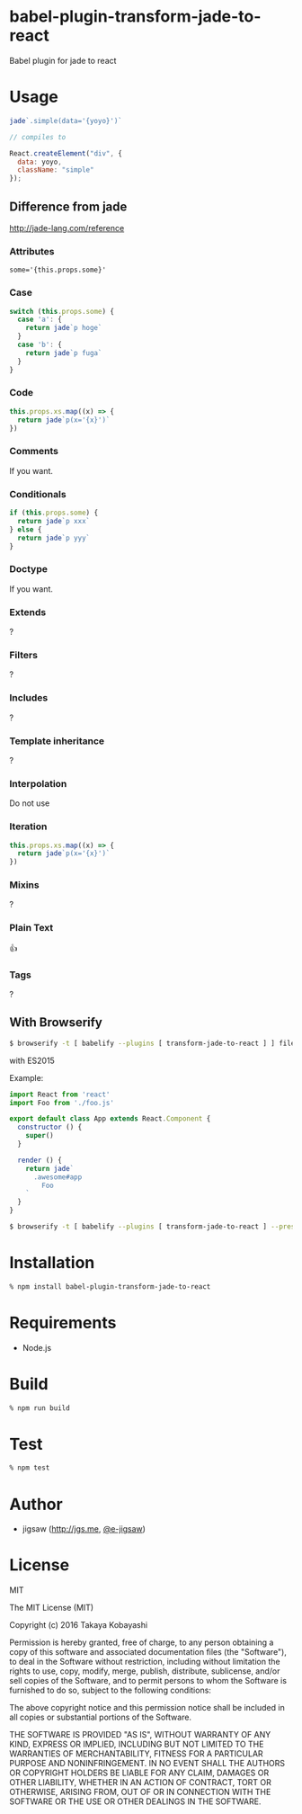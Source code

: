 babel-plugin-transform-jade-to-react
====================================

Babel plugin for jade to react

# Usage

```js
jade`.simple(data='{yoyo}')`

// compiles to

React.createElement("div", {
  data: yoyo,
  className: "simple"
});
```

## Difference from jade

http://jade-lang.com/reference

### Attributes

`some='{this.props.some}'`

### Case

```js
switch (this.props.some) {
  case 'a': {
    return jade`p hoge`
  }
  case 'b': {
    return jade`p fuga`
  }
}
```

### Code

```js
this.props.xs.map((x) => {
  return jade`p(x='{x}')`
})
```

### Comments

If you want.

### Conditionals

```js
if (this.props.some) {
  return jade`p xxx`
} else {
  return jade`p yyy`
}
```

### Doctype

If you want.

### Extends

?

### Filters

?

### Includes

?

### Template inheritance

?

### Interpolation

Do not use

### Iteration

```js
this.props.xs.map((x) => {
  return jade`p(x='{x}')`
})
```

### Mixins

?

### Plain Text

:+1:

### Tags

?

## With Browserify

```sh
$ browserify -t [ babelify --plugins [ transform-jade-to-react ] ] file
```

with ES2015

Example:

```js
import React from 'react'
import Foo from './foo.js'

export default class App extends React.Component {
  constructor () {
    super()
  }

  render () {
    return jade`
      .awesome#app
        Foo
    `
  }
}
```

```sh
$ browserify -t [ babelify --plugins [ transform-jade-to-react ] --presets [ es2015 ] ] file
```

# Installation

```sh
% npm install babel-plugin-transform-jade-to-react
```

# Requirements

* Node.js

# Build

```sh
% npm run build
```

# Test

```sh
% npm test
```

# Author

* jigsaw (http://jgs.me, [@e-jigsaw](http://github.com/e-jigsaw))

# License

MIT

The MIT License (MIT)

Copyright (c) 2016 Takaya Kobayashi

Permission is hereby granted, free of charge, to any person obtaining a copy of this software and associated documentation files (the "Software"), to deal in the Software without restriction, including without limitation the rights to use, copy, modify, merge, publish, distribute, sublicense, and/or sell copies of the Software, and to permit persons to whom the Software is furnished to do so, subject to the following conditions:

The above copyright notice and this permission notice shall be included in all copies or substantial portions of the Software.

THE SOFTWARE IS PROVIDED "AS IS", WITHOUT WARRANTY OF ANY KIND, EXPRESS OR IMPLIED, INCLUDING BUT NOT LIMITED TO THE WARRANTIES OF MERCHANTABILITY, FITNESS FOR A PARTICULAR PURPOSE AND NONINFRINGEMENT. IN NO EVENT SHALL THE AUTHORS OR COPYRIGHT HOLDERS BE LIABLE FOR ANY CLAIM, DAMAGES OR OTHER LIABILITY, WHETHER IN AN ACTION OF CONTRACT, TORT OR OTHERWISE, ARISING FROM, OUT OF OR IN CONNECTION WITH THE SOFTWARE OR THE USE OR OTHER DEALINGS IN THE SOFTWARE.
